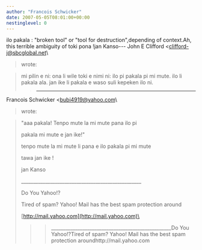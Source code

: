 ```yaml
---
author: "Francois Schwicker"
date: 2007-05-05T08:01:00+00:00
nestinglevel: 0
---
```

ilo pakala : "broken tool" or "tool for destruction",depending of context.Ah, this terrible ambiguity of toki pona !jan Kanso---
 John E Clifford <[clifford-j@sbcglobal.net](mailto://clifford-j@sbcglobal.net)\
> wrote:

> mi pilin e ni: ona li wile toki e nimi ni: ilo pi
> pakala pi mi mute. ilo li pakala ala. jan ike
> li pakala e waso suli kepeken ilo ni.
>> ---
 Francois Schwicker <[bubi4919@yahoo.com](mailto://bubi4919@yahoo.com)\
> wrote:

>> 
>> 
>> 
> 
> "aaa pakala! Tenpo mute la mi mute pana ilo pi
> 
> 
> pakala mi mute e jan ike!"
> 
>> 
> tenpo mute la mi mute li pana e ilo pakala pi mi
> mute
> 
> tawa jan ike !
> 
>> 
> jan Kanso
> 
>> 
> \_\_\_\_\_\_\_\_\_\_\_\_\_\_\_\_\_\_\_\_\_\_\_\_\_\_\_\_\_\_\_\_\_\_\_\_\_\_\_\_\_\_\_\_\_\_\_\_\_\_
> 
> Do You Yahoo!?
> 
> Tired of spam? Yahoo! Mail has the best spam
> protection around
> 
> [http://mail.yahoo.com](http://mail.yahoo.com)\
> 
>>>\_\_\_\_\_\_\_\_\_\_\_\_\_\_\_\_\_\_\_\_\_\_\_\_\_\_\_\_\_\_\_\_\_\_\_\_\_\_\_\_\_\_\_\_\_\_\_\_\_\_Do You Yahoo!?Tired of spam? Yahoo! Mail has the best spam protection aroundhttp://mail.yahoo.com
